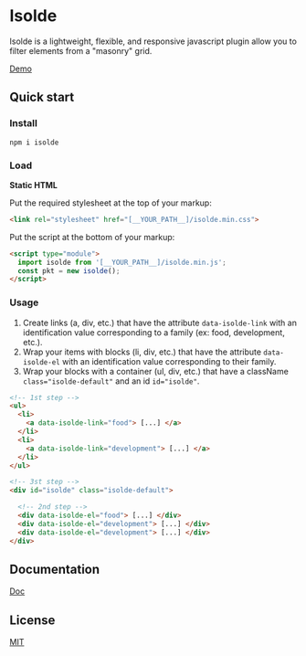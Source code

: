 # Isolde

Isolde is a lightweight, flexible, and responsive javascript plugin allow you to filter elements from a "masonry" grid.

[Demo](https://sortablejs.tristanboulanger.fr/)

## Quick start
### Install
```
npm i isolde
```

### Load
**Static HTML**

Put the required stylesheet at the top of your markup:

```html
<link rel="stylesheet" href="[__YOUR_PATH__]/isolde.min.css">
```

Put the script at the bottom of your markup:

```html
<script type="module">
  import isolde from '[__YOUR_PATH__]/isolde.min.js';
  const pkt = new isolde();
</script>
```

### Usage
1. Create links (a, div, etc.) that have the attribute `data-isolde-link` with an identification value corresponding to a family (ex: food, development, etc.).
2. Wrap your items with blocks (li, div, etc.) that have the attribute `data-isolde-el` with an identification value corresponding to their family.
3. Wrap your blocks with a container (ul, div, etc.) that have a className `class="isolde-default"` and an id `id="isolde"`.


```html
<!-- 1st step -->
<ul>
  <li>
    <a data-isolde-link="food"> [...] </a>
  </li>
  <li>
    <a data-isolde-link="development"> [...] </a>
  </li>
</ul>

<!-- 3st step -->
<div id="isolde" class="isolde-default">

  <!-- 2nd step -->
  <div data-isolde-el="food"> [...] </div>
  <div data-isolde-el="development"> [...] </div>
  <div data-isolde-el="development"> [...] </div>
</div>
```

## Documentation
[Doc](https://github.com/TristanBlg/sortableJs/blob/master/docs/OPTIONS.md)

## License
[MIT](https://github.com/TristanBlg/sortableJs/blob/master/LICENSE.md)